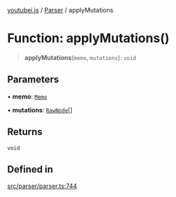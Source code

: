[youtubei.js](../../../README.md) / [Parser](../README.md) / applyMutations

# Function: applyMutations()

> **applyMutations**(`memo`, `mutations`): `void`

## Parameters

• **memo**: [`Memo`](../../Helpers/classes/Memo.md)

• **mutations**: [`RawNode`](../../APIResponseTypes/type-aliases/RawNode.md)[]

## Returns

`void`

## Defined in

[src/parser/parser.ts:744](https://github.com/LuanRT/YouTube.js/blob/fc5571629eca037af7de03f4b903da6add1f300b/src/parser/parser.ts#L744)
